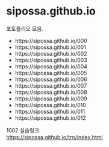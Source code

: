 # sipossa.github.io

포토폴리오 모음. <br>
<ul>
  <li> https://sipossa.github.io/000 </li>
  <li> https://sipossa.github.io/001 </li>
  <li> https://sipossa.github.io/002 </li>
  <li> https://sipossa.github.io/003 </li>
  <li> https://sipossa.github.io/004 </li>
  <li> https://sipossa.github.io/005 </li>
  <li> https://sipossa.github.io/006 </li>
  <li> https://sipossa.github.io/007 </li>
  <li> https://sipossa.github.io/008 </li>
  <li> https://sipossa.github.io/009 </li>
  <li> https://sipossa.github.io/010 </li>
  <li> https://sipossa.github.io/011 </li>
  <li> https://sipossa.github.io/012 </li>
</ul>

1002 실습링크. <br>
https://sipossa.github.io/trn/index.html
